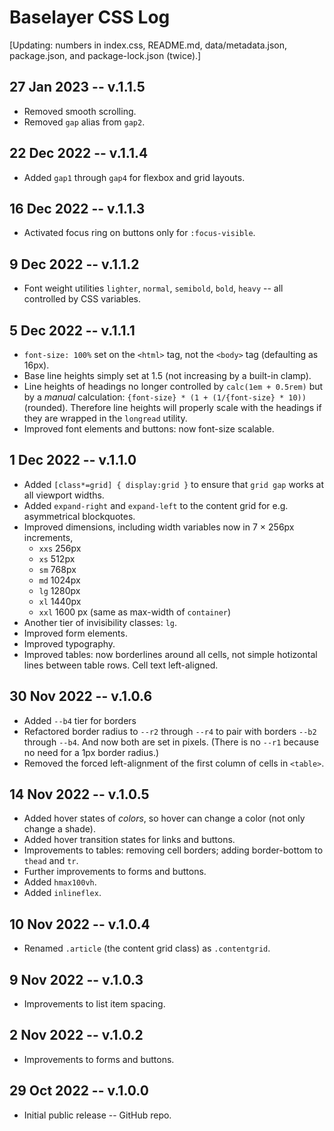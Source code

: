 
# Baselayer CSS Log

[Updating: numbers in index.css, README.md, data/metadata.json, package.json, and package-lock.json (twice).]

## 27 Jan 2023 -- v.1.1.5

* Removed smooth scrolling.
* Removed `gap` alias from `gap2`.

## 22 Dec 2022 -- v.1.1.4

* Added `gap1` through `gap4` for flexbox and grid layouts.

## 16 Dec 2022 -- v.1.1.3

* Activated focus ring on buttons only for `:focus-visible`.

## 9 Dec 2022 -- v.1.1.2

* Font weight utilities `lighter`, `normal`, `semibold`, `bold`, `heavy` -- all controlled by CSS variables. 

## 5 Dec 2022 -- v.1.1.1

* `font-size: 100%` set on the `<html>` tag, not the `<body>` tag (defaulting as 16px).
* Base line heights simply set at 1.5 (not increasing by a built-in clamp).
* Line heights of headings no longer controlled by `calc(1em + 0.5rem)` but by a _manual_ calculation: `{font-size} * (1 + (1/{font-size} * 10))` (rounded). Therefore line heights will properly scale with the headings if they are wrapped in the `longread` utility.
* Improved font elements and buttons: now font-size scalable.

## 1 Dec 2022 -- v.1.1.0

* Added `[class*=grid] { display:grid }` to ensure that `grid gap` works at all viewport widths.
* Added `expand-right` and `expand-left` to the content grid for e.g. asymmetrical blockquotes.
* Improved dimensions, including width variables now in 7 × 256px increments, 
    * `xxs` 256px
    * `xs` 512px
    * `sm` 768px
    * `md` 1024px
    * `lg` 1280px
    * `xl` 1440px
    * `xxl` 1600 px (same as max-width of `container`)
* Another tier of invisibility classes: `lg`.
* Improved form elements.
* Improved typography.
* Improved tables: now borderlines around all cells, not simple hotizontal lines between table rows. Cell text left-aligned.

## 30 Nov 2022 -- v.1.0.6

* Added `--b4` tier for borders
* Refactored border radius to `--r2` through `--r4` to pair with borders `--b2` through `--b4`. And now both are set in pixels. (There is no `--r1` because no need for a 1px border radius.)
* Removed the forced left-alignment of the first column of cells in `<table>`.

## 14 Nov 2022 -- v.1.0.5

* Added hover states of _colors_, so hover can change a color (not only change a shade).
* Added hover transition states for links and buttons.
* Improvements to tables: removing cell borders; adding border-bottom to `thead` and `tr`.
* Further improvements to forms and buttons.
* Added `hmax100vh`.
* Added `inlineflex`.

## 10 Nov 2022 -- v.1.0.4

* Renamed `.article` (the content grid class) as `.contentgrid`.

## 9 Nov 2022 -- v.1.0.3

* Improvements to list item spacing.

## 2 Nov 2022 -- v.1.0.2

* Improvements to forms and buttons.

## 29 Oct 2022 -- v.1.0.0

* Initial public release -- GitHub repo.
